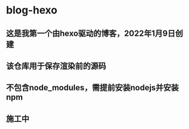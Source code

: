 # blog-hexo
## 这是我第一个由hexo驱动的博客，2022年1月9日创建
## 该仓库用于保存渲染前的源码
## 不包含node_modules，需提前安装nodejs并安装npm
## 施工中
